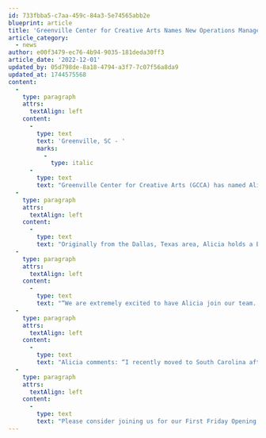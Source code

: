 ```yaml
---
id: 733fbba5-c7aa-459c-84a3-5e74565abb2e
blueprint: article
title: 'Greenville Center for Creative Arts Names New Operations Manager'
article_category:
  - news
author: e00f3479-ec76-4b94-9035-181deda30ff3
article_date: '2022-12-01'
updated_by: 05d798de-8a18-4794-a3f7-7c07f56a8da9
updated_at: 1744575568
content:
  -
    type: paragraph
    attrs:
      textAlign: left
    content:
      -
        type: text
        text: 'Greenville, SC - '
        marks:
          -
            type: italic
      -
        type: text
        text: "Greenville Center for Creative Arts (GCCA) has named Alicia Mizuno as its next Operations Manager. As the newest member of the\_ GCCA team, Alicia brings extensive experience in facilities and operational management to the organization.\_"
  -
    type: paragraph
    attrs:
      textAlign: left
    content:
      -
        type: text
        text: "Originally from the Dallas, Texas area, Alicia holds a Bachelor of Fine Arts degree in\_ Metalsmithing and Jewelry Design from the University of North Texas. She was awarded the True Blue Award for Collaboration in 2019 by her previous employer, Allied Solutions,\_ based in Plano, Texas.\_"
  -
    type: paragraph
    attrs:
      textAlign: left
    content:
      -
        type: text
        text: "“We are extremely excited to have Alicia join our team. Her operational experience and knowledge of facilities management for a large company, coupled with her passion for \_the arts, makes her a tremendous asset,” explains Jess Burgess, GCCA’s CEO. “GCCA\_ works tirelessly to bring high-quality accessible arts experiences and education to the community of Greenville. Alicia’s expertise will help the organization streamline \_operations for the artists that call GCCA home and help us continue to make a lasting \_impact for Upstate South Carolina.” \_"
  -
    type: paragraph
    attrs:
      textAlign: left
    content:
      -
        type: text
        text: "Alicia comments: “I recently moved to South Carolina after living in Texas my whole life and everyone has been so nice and welcoming since I arrived. I'm very thankful to have been given this opportunity to work with such amazing artists in the Greenville area. I'm\_ looking forward to continuing to grow with GCCA and our community!”\_\_"
  -
    type: paragraph
    attrs:
      textAlign: left
    content:
      -
        type: text
        text: "Please consider joining us for our First Friday Opening Reception on Friday, December 2, \_2022, from 6-9 PM and greet Alicia to welcome her to our team.\_"
---
```

